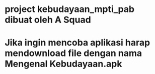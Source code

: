# project kebudayaan_mpti_pab dibuat oleh A Squad
#
# Jika ingin mencoba aplikasi harap mendownload file dengan nama Mengenal Kebudayaan.apk
